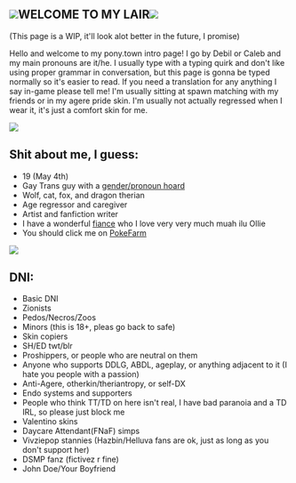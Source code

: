 <img src="https://64.media.tumblr.com/bda4e8b766d6f5aaa4f8505aea3ef0ea/4149a1d35ab9816c-e6/s75x75_c1/a63975ffe3f5a93c85d889c20ac683e9e2474b25.gif">WELCOME TO MY LAIR<img src="https://64.media.tumblr.com/4829d986f95e4abc1137b5e03991802e/4149a1d35ab9816c-cd/s75x75_c1/20fd0f71237bfd5c21a22d92ad23420c7fceaaa4.gif">
  -

(This page is a WIP, it'll look alot better in the future, I promise)
  
  Hello and welcome to my pony.town intro page! I go by Debil or Caleb and my main pronouns are it/he. I usually type with a typing quirk and don't like using proper grammar in conversation, but this page is gonna be typed normally so it's easier to read. If you need a translation for any anything I say in-game please tell me! I'm usually sitting at spawn matching with my friends or in my agere pride skin. I'm usually not actually regressed when I wear it, it's just a comfort skin for me. 
  
  <img src="https://64.media.tumblr.com/dc77a4aa87c565342b6a40ad182de6bc/423d3293741dba1e-21/s540x810/c0e5ce283ed2d7553607918eb692b91ec9d2fdc0.gif">
  
Shit about me, I guess:
  -
  
  - 19 (May 4th)
  - Gay Trans guy with a <a href="https://pronouns.cc/@fr0g_b0n3s">gender/pronoun hoard</a>
  - Wolf, cat, fox, and dragon therian
  - Age regressor and caregiver
  - Artist and fanfiction writer
  - I have a wonderful <a href="https://twitter.com/ForgetOleanders">fiance</a> who I love very very much muah ilu Ollie
  - You should click me on <a href="https://pfq.link/Minisempaicute">PokeFarm</a> 

  <img src="https://64.media.tumblr.com/dc77a4aa87c565342b6a40ad182de6bc/423d3293741dba1e-21/s540x810/c0e5ce283ed2d7553607918eb692b91ec9d2fdc0.gif">
  
DNI:
  - 

  - Basic DNI
  - Zionists
  - Pedos/Necros/Zoos
  - Minors (this is 18+, pleas go back to safe)
  - Skin copiers
  - SH/ED twt/blr
  - Proshippers, or people who are neutral on them
  - Anyone who supports DDLG, ABDL, ageplay, or anything adjacent to it (I hate you people with a passion)
  - Anti-Agere, otherkin/theriantropy, or self-DX
  - Endo systems and supporters
  - People who think TT/TD on here isn't real, I have bad paranoia and a TD IRL, so please just block me
  - Valentino skins
  - Daycare Attendant(FNaF) simps
  - Vivziepop stannies (Hazbin/Helluva fans are ok, just as long as you don't support her)
  - DSMP fanz (fictivez r fine)
  - John Doe/Your Boyfriend
